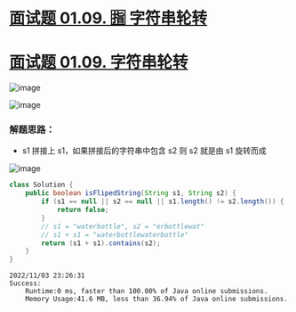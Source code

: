 # [面试题 01.09. 🈯️ 字符串轮转](https://github.com/imtsingyun/LeetCode/issues/9)

# [面试题 01.09. 字符串轮转](https://leetcode.cn/problems/string-rotation-lcci/)

![image](https://user-images.githubusercontent.com/56377217/199761448-47b9a059-9460-43d6-ab26-9c714d842579.png)

![image](https://user-images.githubusercontent.com/56377217/199761548-3fd0db11-daa2-4a6a-9bf5-df26f1b593dd.png)

### 解题思路：
- s1 拼接上 s1，如果拼接后的字符串中包含 s2 则 s2 就是由 s1 旋转而成

![image](https://user-images.githubusercontent.com/56377217/199762978-d6733f51-c3d3-4fe8-a3f8-95a1f9db1e04.png)


```java
class Solution {
    public boolean isFlipedString(String s1, String s2) {
        if (s1 == null || s2 == null || s1.length() != s2.length()) {
            return false;
        }
        // s1 = "waterbottle", s2 = "erbottlewat"
        // s1 + s1 = "waterbottlewaterbottle"
        return (s1 + s1).contains(s2);
    }
}
```

```
2022/11/03 23:26:31	
Success:
	Runtime:0 ms, faster than 100.00% of Java online submissions.
	Memory Usage:41.6 MB, less than 36.94% of Java online submissions.
```